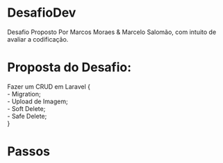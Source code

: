 # DesafioDev

Desafio Proposto Por Marcos Moraes & Marcelo Salomão, com intuito de avaliar a codificação. 

# Proposta do Desafio:
  Fazer um CRUD em Laravel {<br>
      - Migration; <br>
      - Upload de Imagem; <br>
      - Soft Delete; <br>
      - Safe Delete; <br>
      }
         
# Passos 
